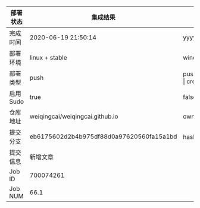 部署状态 | 集成结果 | 参考值
---|---|---
完成时间 | 2020-06-19 21:50:14 | yyyy-mm-dd hh:mm:ss
部署环境 | linux + stable | window \| linux + stable
部署类型 | push | push \| pull_request \| api \| cron
启用Sudo | true | false \| true
仓库地址 | weiqingcai/weiqingcai.github.io | owner_name/repo_name
提交分支 | eb6175602d2b4b975df88d0a97620560fa15a1bd | hash 16位
提交信息 | 新增文章 |
Job ID   | 700074261 |
Job NUM  | 66.1 |
